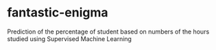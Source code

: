 # fantastic-enigma
Prediction of the percentage of student based on numbers of the hours studied using Supervised Machine Learning
